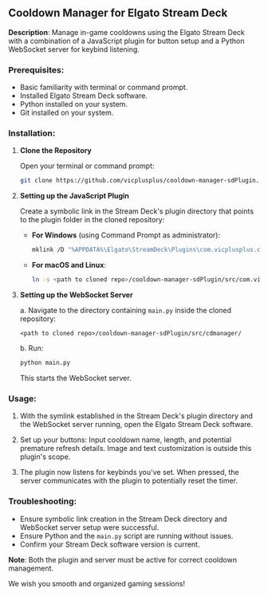 ## Cooldown Manager for Elgato Stream Deck

**Description**: Manage in-game cooldowns using the Elgato Stream Deck with a combination of a JavaScript plugin for button setup and a Python WebSocket server for keybind listening.

### Prerequisites:

- Basic familiarity with terminal or command prompt.
- Installed Elgato Stream Deck software.
- Python installed on your system.
- Git installed on your system.

### Installation:

1. **Clone the Repository**

    Open your terminal or command prompt:

    ```bash
    git clone https://github.com/vicplusplus/cooldown-manager-sdPlugin.git
    ```

2. **Setting up the JavaScript Plugin**

    Create a symbolic link in the Stream Deck's plugin directory that points to the plugin folder in the cloned repository:

    - **For Windows** (using Command Prompt as administrator):

        ```bash
        mklink /D "%APPDATA%\Elgato\StreamDeck\Plugins\com.vicplusplus.cooldown.sdPlugin" "<path to cloned repo>\cooldown-manager-sdPlugin\src\com.vicplusplus.cooldown.sdPlugin"
        ```

    - **For macOS and Linux**:

        ```bash
        ln -s <path to cloned repo>/cooldown-manager-sdPlugin/src/com.vicplusplus.cooldown.sdPlugin ~/Library/Application\ Support/com.elgato.StreamDeck/Plugins/com.vicplusplus.cooldown.sdPlugin.sdPlugin
        ```

3. **Setting up the WebSocket Server**

    a. Navigate to the directory containing `main.py` inside the cloned repository:

    ```
    <path to cloned repo>/cooldown-manager-sdPlugin/src/cdmanager/
    ```

    b. Run:

    ```bash
    python main.py
    ```

    This starts the WebSocket server.

### Usage:

1. With the symlink established in the Stream Deck's plugin directory and the WebSocket server running, open the Elgato Stream Deck software.

2. Set up your buttons: Input cooldown name, length, and potential premature refresh details. Image and text customization is outside this plugin's scope.

3. The plugin now listens for keybinds you've set. When pressed, the server communicates with the plugin to potentially reset the timer.

### Troubleshooting:

- Ensure symbolic link creation in the Stream Deck directory and WebSocket server setup were successful.
- Ensure Python and the `main.py` script are running without issues.
- Confirm your Stream Deck software version is current.

**Note**: Both the plugin and server must be active for correct cooldown management.

We wish you smooth and organized gaming sessions!